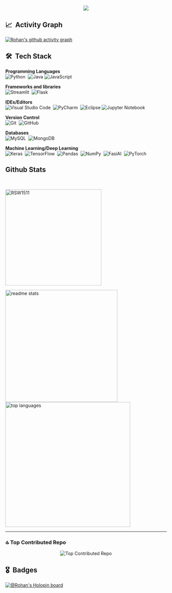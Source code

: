 

<h1 align="center">
    <img src="https://readme-typing-svg.herokuapp.com/?font=Righteous&size=35&center=true&vCenter=true&width=500&height=70&duration=4000&lines=Hey+There!+👋;+I'm+Rohan+Waghode!;" />
</h1>
<!--<img align="right" width=200 src="https://cdn.dribbble.com/users/1364029/screenshots/16093268/media/68e82a7fb4904614a9066d6b540c14b2.gif">-->

## 📈 &nbsp;Activity Graph

[![Rohan's github activity graph](https://github-readme-activity-graph.vercel.app/graph?username=RSW1511&theme=tokyo-night)](https://github.com/RSW1511/github-readme-activity-graph)

## 🛠 &nbsp;Tech Stack
__Programming Languages__ \
<img alt="Python" src="https://img.shields.io/badge/python-%2314354C.svg?style=for-the-badge&logo=python&logoColor=white"/>&nbsp;
![Java](https://img.shields.io/badge/java-%23ED8B00.svg?style=for-the-badge&logo=openjdk&logoColor=white)
<img alt="JavaScript" src="https://img.shields.io/badge/javascript-%23323330.svg?style=for-the-badge&logo=javascript&logoColor=%23F7DF1E"/>&nbsp;

__Frameworks and libraries__ \
<img alt="Streamlit" src="https://img.shields.io/badge/streamlit-red?style=for-the-badge"/>&nbsp;
![Flask](https://img.shields.io/badge/flask-%23000.svg?style=for-the-badge&logo=flask&logoColor=white)


__IDEs/Editors__ \
<img alt="Visual Studio Code" src="https://img.shields.io/badge/VisualStudioCode-0078d7.svg?style=for-the-badge&logo=visual-studio-code&logoColor=white"/>&nbsp;
<img alt="PyCharm" src="https://img.shields.io/badge/pycharm-143?style=for-the-badge&logo=pycharm&logoColor=black&color=black&labelColor=green"/>&nbsp;
![Eclipse](https://img.shields.io/badge/Eclipse-FE7A16.svg?style=for-the-badge&logo=Eclipse&logoColor=white)
![Jupyter Notebook](https://img.shields.io/badge/jupyter-%23FA0F00.svg?style=for-the-badge&logo=jupyter&logoColor=white)

__Version Control__ \
<img alt="Git" src="https://img.shields.io/badge/git-%23F05033.svg?style=for-the-badge&logo=git&logoColor=white"/>&nbsp;
<img alt="GitHub" src="https://img.shields.io/badge/github-%23121011.svg?style=for-the-badge&logo=github&logoColor=white"/>&nbsp;

__Databases__ \
<img alt="MySQL" src="https://img.shields.io/badge/mysql-%2300f.svg?style=for-the-badge&logo=mysql&logoColor=white"/>&nbsp;
<img alt="MongoDB" src ="https://img.shields.io/badge/MongoDB-%234ea94b.svg?style=for-the-badge&logo=mongodb&logoColor=white"/>&nbsp;

__Machine Learning/Deep Learning__ \
<img alt="Keras" src="https://img.shields.io/badge/Keras-%23D00000.svg?style=for-the-badge&logo=Keras&logoColor=white"/>&nbsp;
<img alt="TensorFlow" src="https://img.shields.io/badge/TensorFlow-%23FF6F00.svg?style=for-the-badge&logo=TensorFlow&logoColor=white" />&nbsp;
<img alt="Pandas" src="https://img.shields.io/badge/pandas-%23150458.svg?style=for-the-badge&logo=pandas&logoColor=white" />&nbsp;
<img alt="NumPy" src="https://img.shields.io/badge/numpy-%23013243.svg?style=for-the-badge&logo=numpy&logoColor=white" />&nbsp;
<img alt="FasiAI" src="https://img.shields.io/badge/fast%20ai-framework-blue?style=for-the-badge&logo=appveyor" />&nbsp;
![PyTorch](https://img.shields.io/badge/PyTorch-%23EE4C2C.svg?style=for-the-badge&logo=PyTorch&logoColor=white)

<h2 align="left"> Github Stats </h2>
<br>
<p><img align="center" length=1350 height=300 src="https://github-readme-streak-stats.herokuapp.com/?user=RSW1511&theme=react" alt="RSW1511" /></p>

  <img width=350 align="left" src="https://github-readme-stats.vercel.app/api?username=RSW1511&count_private=true&show_icons=true&theme=react&rank_icon=github&border_radius=10" alt="readme stats" />
  <img width=390 align="center" src="https://github-readme-stats.vercel.app/api/top-langs/?username=RSW1511&layout=compact&theme=react&border_radius=10&size_weight=0.5&count_weight=0.5&exclude_repo=github-readme-stats" alt="top languages" />
</div>
<br/>
<hr/>

### 🔝 Top Contributed Repo
<div style="text-align: center;">
    <img src="https://github-contributor-stats.vercel.app/api?username=RSW1511&limit=5&theme=dark&combine_all_yearly_contributions=true" alt="Top Contributed Repo">
</div>

  
 ## 🎖️ &nbsp;Badges

  [![@Rohan's Holopin board](https://holopin.me/RSW1511)](https://www.holopin.io/@RSW1511)

  
